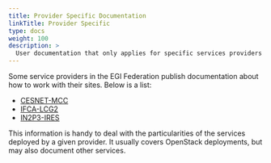 ```yaml
---
title: Provider Specific Documentation
linkTitle: Provider Specific
type: docs
weight: 100
description: >
  User documentation that only applies for specific services providers
---
```


Some service providers in the EGI Federation publish documentation about how
to work with their sites. Below is a list:

- [CESNET-MCC](https://docs.cloud.muni.cz/)
- [IFCA-LCG2](https://confluence.ifca.es/display/IC/Computing+Resources)
- [IN2P3-IRES](https://scigne.fr/en/user-support/online-documentation/)

This information is handy to deal with the particularities of the services
deployed by a given provider. It usually covers OpenStack deployments,
but may also document other services.
